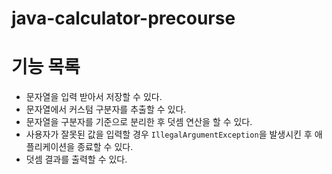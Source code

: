 # java-calculator-precourse

# 기능 목록

- 문자열을 입력 받아서 저장할 수 있다.
- 문자열에서 커스텀 구분자를 추출할 수 있다.
- 문자열을 구분자를 기준으로 분리한 후 덧셈 연산을 할 수 있다.
- 사용자가 잘못된 값을 입력할 경우 `IllegalArgumentException`을 발생시킨 후 애플리케이션을 종료할 수 있다.
- 덧셈 결과를 출력할 수 있다.